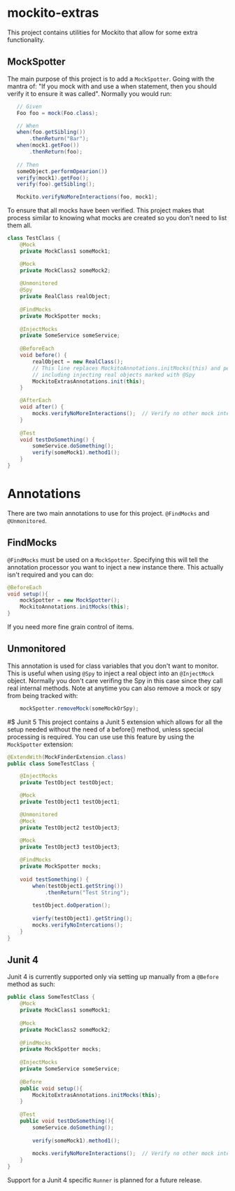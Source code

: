 # mockito-extras
This project contains utilities for Mockito that allow for some extra functionality.

## MockSpotter
The main purpose of this project is to add a `MockSpotter`. Going with the mantra of:
"If you mock with and use a when statement, then you should verify it to ensure it was called".
Normally you would run:

 ```java
    // Given
    Foo foo = mock(Foo.class);

    // When
    when(foo.getSibling())
        .thenReturn("Bar");
    when(mock1.getFoo())
        .thenReturn(foo);
    
    // Then
    someObject.performOpearion())
    verify(mock1).getFoo();
    verify(foo).getSibling();    

    Mockito.verifyNoMoreInteractions(foo, mock1);       
```

To ensure that all mocks have been verified. This project makes that process similar to knowing what
mocks are created so you don't need to list them all.

```java
class TestClass { 
    @Mock
    private MockClass1 someMock1;

    @Mock
    private MockClass2 someMock2;
    
    @Unmonitored
    @Spy
    private RealClass realObject;
    
    @FindMocks
    private MockSpotter mocks;
 
    @InjectMocks
    private SomeService someService;
    
    @BeforeEach
    void before() {
        realObject = new RealClass();
        // This line replaces MockitoAnnotations.initMocks(this) and performs those operations too,
        // including injecting real objects marked with @Spy
        MockitoExtrasAnnotations.init(this);
    }

    @AfterEach
    void after() {
        mocks.verifyNoMoreInteractions();  // Verify no other mock interactions happened
    }
    
    @Test
    void testDoSomething() {
        someService.doSomething();
        verify(someMock1).method1();
    }
}   
```

# Annotations
There are two main annotations to use for this project. `@FindMocks` and `@Unmonitored`.

## FindMocks
`@FindMocks` must be used on a `MockSpotter`. Specifying this will tell the annotation processor
you want to inject a new instance there. This actually isn't required and you can do:

```java
@BeforeEach
void setup(){
    mockSpotter = new MockSpotter();
    MockitoAnnotations.initMocks(this);
}
```

If you need more fine grain control of items.

## Unmonitored
This annotation is used for class variables that you don't want to monitor. This is useful when using
`@Spy` to inject a real object into an `@InjectMock` object. Normally you don't care verifing the Spy in
this case  since they call real internal methods. Note at anytime you can also remove a mock or spy
 from being tracked with:
 
```java
    mockSpotter.removeMock(someMockOrSpy);
```

#$ Junit 5
This project contains a Junit 5 extension which allows for all the setup needed without the need
of a before() method, unless special processing is required. You can use use this feature by using
the `MockSpotter` extension:

```java
@ExtendWith(MockFinderExtension.class)
public class SomeTestClass {

    @InjectMocks
    private TestObject testObject;

    @Mock
    private TestObject1 testObject1;

    @Unmonitored
    @Mock
    private TestObject2 testObject3;
    
    @Mock
    private TestObject3 testObject3;

    @FindMocks
    private MockSpotter mocks;
    
    void testSomething() {
        when(testObject1.getString())
            .thenReturn("Test String");
        
        testObject.doOperation();
    
        vierfy(testObject1).getString();
        mocks.verifyNoIntercations();
    }
}
```

## Junit 4
Junit 4 is currently supported only via setting up manually from a `@Before` method as such:

```java
public class SomeTestClass {
    @Mock
    private MockClass1 someMock1;
   
    @Mock
    private MockClass2 someMock2;
   
    @FindMocks
    private MockSpotter mocks;
   
    @InjectMocks
    private SomeService someService;
   
    @Before
    public void setup(){
        MockitoExtrasAnnotations.initMocks(this);
    }
   
    @Test
    public void testDoSomething(){
        someService.doSomething();
        
        verify(someMock1).method1();
        
        mocks.verifyNoMoreInteractions();  // Verify no other mock interactions happened
    }
}
``` 

Support for a Junit 4 specific `Runner` is planned for a future release.